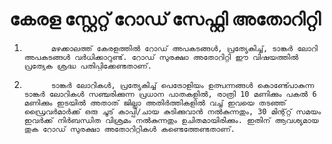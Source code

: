 # കേരള സ്റ്റേറ്റ് റോഡ് സേഫ്റ്റി അതോറിറ്റി

1.           മഴക്കാലത്ത് കേരളത്തില്‍ റോഡ്‌ അപകടങ്ങള്‍, പ്രത്യേകിച്ച്, ടാങ്കര്‍ ലോറി അപകടങ്ങള്‍ വര്‍ധിക്കാറുണ്ട്. റോഡ്‌ സുരക്ഷാ അതോറിറ്റി ഈ വിഷയത്തില്‍ പ്രത്യേക ശ്രദ്ധ പതിപ്പിക്കേണ്ടതാണ്.

2.           ടാങ്കര്‍ ലോറികള്‍, പ്രത്യേകിച്ച് പെട്രോളിയം ഉത്പന്നങ്ങള്‍ കൊണ്ട്പോകുന്ന ടാങ്കര്‍ ലോറികള്‍ സഞ്ചരിക്കുന്ന പ്രധാന പാതകളില്‍, രാത്രി 10 മണിക്കും പകല്‍ 6 മണിക്കും ഇടയില്‍ അതാത് ജില്ലാ അതിര്‍ത്തികളില്‍ വച്ച് ഇവയെ തടഞ്ഞ് ഡ്രൈവര്‍മാര്‍ക്ക് ഒരു ചൂട് കാപ്പി/ചായ കുടിക്കുവാന്‍ നല്‍കുന്നതും, 30 മിന്റ്റ്റ് സമയം ഇവര്‍ക്ക് നിര്‍ബന്ധിത വിശ്രമം നല്‍കുന്നതും ഉചിതമായിരിക്കും. ഇതിന് ആവശ്യമായ തുക റോഡ്‌ സുരക്ഷാ അതോറിറ്റികള്‍ കണ്ടെത്തേണ്ടതാണ്.

